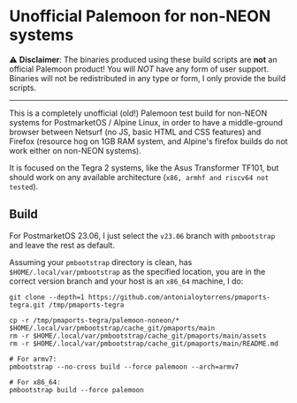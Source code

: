# Unofficial Palemoon for non-NEON systems

⚠️ **Disclaimer**: The binaries produced using these build scripts are **not** an official Palemoon product! You will *NOT* have any form of user support. Binaries will not be redistributed in any type or form, I only provide the build scripts.

---

This is a completely unofficial (old!) Palemoon test build for non-NEON systems for PostmarketOS / Alpine Linux, in order to have a middle-ground browser between Netsurf (no JS, basic HTML and CSS features) and Firefox (resource hog on 1GB RAM system, and Alpine's firefox builds do not work either on non-NEON systems).

It is focused on the Tegra 2 systems, like the Asus Transformer TF101, but should work on any available architecture (`x86, armhf and riscv64 not tested`).

## Build
For PostmarketOS 23.06, I just select the `v23.06` branch with `pmbootstrap` and leave the rest as default.

Assuming your `pmbootstrap` directory is clean, has `$HOME/.local/var/pmbootstrap` as the specified location, you are in the correct version branch and your host is an `x86_64` machine, I do:

```
git clone --depth=1 https://github.com/antonialoytorrens/pmaports-tegra.git /tmp/pmaports-tegra

cp -r /tmp/pmaports-tegra/palemoon-noneon/* $HOME/.local/var/pmbootstrap/cache_git/pmaports/main
rm -r $HOME/.local/var/pmbootstrap/cache_git/pmaports/main/assets
rm -r $HOME/.local/var/pmbootstrap/cache_git/pmaports/main/README.md

# For armv7:
pmbootstrap --no-cross build --force palemoon --arch=armv7

# For x86_64:
pmbootstrap build --force palemoon
```